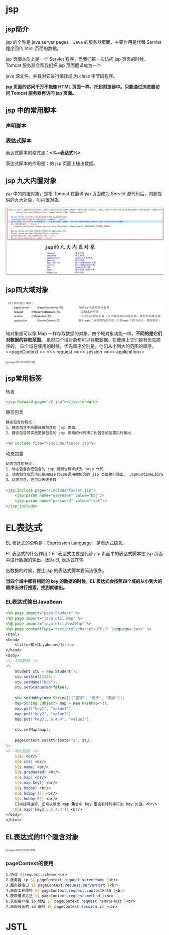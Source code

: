# jsp

## jsp简介

jsp 的全称是 java server pages。Java 的服务器页面，主要作用是代替 Servlet 程序回传 html 页面的数据。

jsp 页面本质上是一个 Servlet 程序，当我们第一次访问 jsp 页面的时候。Tomcat 服务器会帮我们把 jsp 页面翻译成为一个 

java 源文件。并且对它进行编译成 为.class 字节码程序。

**jsp 页面的访问千万不能像 HTML 页面一样。托到浏览器中。只能通过浏览器访问 Tomcat 服务器再访问 jsp 页面。**

## jsp 中的常用脚本

### 声明脚本

### 表达式脚本

表达式脚本的格式是：**<%=**表达式**%>** 

表达式脚本的作用是：的 jsp 页面上输出数据。

## jsp 九大内置对象 

jsp 中的内置对象，是指 Tomcat 在翻译 jsp 页面成为 Servlet 源代码后，内部提供的九大对象，叫内置对象。

![image-20211114100222760](image/image-20211114100222760.png)

## jsp四大域对象

![image-20211114100332914](image/image-20211114100332914.png)

域对象是可以像 Map 一样存取数据的对象。四个域对象功能一样。**不同的是它们对数据的存取范围**。 虽然四个域对象都可以存取数据。在使用上它们是有优先顺序的。 四个域在使用的时候，优先顺序分别是，他们从小到大的范围的顺序。 ==pageContext == >>> request ==>>> session ==>>> application==

<img src="../../gitbook/markdownImages/image-20211114101012993.png" alt="image-20211114101012993" style="zoom:50%;" />

## jsp常用标签

转发

```jsp
<jsp:forward page="/2.jsp"></jsp:forward>
```

静态包含

```jsp
静态包含的特点：
1、静态包含不会翻译被包含的 jsp 页面。 
2、静态包含其实是把被包含的 jsp 页面的代码拷贝到包含的位置执行输出

<%@ include file="/include/footer.jsp"%>
```

动态包含

```jsp
动态包含的特点： 
1、动态包含会把包含的 jsp 页面也翻译成为 java 代码 
2、动态包含底层代码使用如下代码去调用被包含的 jsp 页面执行输出。 JspRuntimeLibrary.include(request, response, "/include/footer.jsp", out, false); 
3、动态包含，还可以传递参数

<jsp:include page="/include/footer.jsp"> 
	<jsp:param name="username" value="bbj"/> 
	<jsp:param name="password" value="root"/> 
</jsp:include>
```

# EL表达式

EL 表达式的全称是：Expression Language，是表达式语言。 

EL 表达式的什么作用：EL 表达式主要是代替 jsp 页面中的表达式脚本在 jsp 页面中进行数据的输出，因为 EL 表达式在输

出数据的时候，要比 jsp 的表达式脚本要简洁很多。

**当四个域中都有相同的 key 的数据的时候，EL 表达式会按照四个域的从小到大的顺序去进行搜索，找到就输出。**

### EL表达式输出JavaBean

```jsp
<%@ page import="pojo.Student" %>
<%@ page import="java.util.Map" %>
<%@ page import="java.util.HashMap" %>
<%@ page contentType="text/html;charset=UTF-8" language="java" %>
<html>
<head>
    <title>输出Javabean</title>
</head>
<body>
<%--封装数据--%>
<%
    Student stu = new Student();
    stu.setStd(12346);
    stu.setName("Bob");
    stu.setGraduated(false);

    stu.setHobby(new String[]{"篮球", "跑步", "散步"});
    Map<String ,Object> map = new HashMap<>();
    map.put("key1", "value1");
    map.put("key2", "value2");
    map.put("key3.5.6.4.4", "value3");

    stu.setMap(map);

    pageContext.setAttribute("s", stu);
%>
<%--输出数据--%>
    ${s} <br/>
    ${s.std} <br/>
    ${s.name} <br/>
    ${s.graduated} <br/>
    ${s.map} <br/>
    ${s.map.key1} <br/>
    ${s.hobby} <br/>
    ${s.hobby[1]} <br/>
    ${s.hobby[0]} <br/>
    []中括号运算，还可以输出 map 集合中 key 里含有特殊字符的 key 的值。<br/>
    ${s.map['key3.5.6.4.4']} <br/>
</body>
</html>
```

## EL表达式的11个隐含对象

<img src="../../gitbook/markdownImages/image-20211114105221178.png" alt="image-20211114105221178" style="zoom: 50%;" />

### pageContext的使用

```jsp
1.协议 ${request.scheme}<br>
2.服务器 ip ${ pageContext.request.serverName }<br>
3.服务器端口 ${ pageContext.request.serverPort }<br>
4.获取工程路径 ${ pageContext.request.contextPath }<br>
5.获取请求方法 ${ pageContext.request.method }<br>
6.获取客户端 ip 地址 ${ pageContext.request.remoteHost }<br>
7.获取会话的 id 编号 ${ pageContext.session.id }<br>
```

# JSTL

